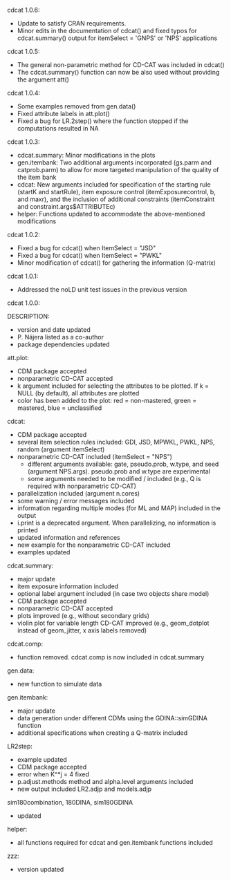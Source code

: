 cdcat 1.0.6:
* Update to satisfy CRAN requirements. 
* Minor edits in the documentation of cdcat() and fixed typos for cdcat.summary() output for itemSelect = 'GNPS' or 'NPS' applications

cdcat 1.0.5:
* The general non-parametric method for CD-CAT was included in cdcat()
* The cdcat.summary() function can now be also used without providing the argument att() 

cdcat 1.0.4:
* Some examples removed from gen.data()
* Fixed attribute labels in att.plot()
* Fixed a bug for LR.2step() where the function stopped if the computations resulted in NA

cdcat 1.0.3:
* cdcat.summary: Minor modifications in the plots
* gen.itembank: Two additional arguments incorporated (gs.parm and catprob.parm) to allow for more targeted manipulation of the quality of the item bank
* cdcat: New arguments included for specification of the starting rule (startK and startRule), item exposure control (itemExposurecontrol, b, and maxr), and the inclusion of additional constraints (itemConstraint and constraint.args$ATTRIBUTEc)
* helper: Functions updated to accommodate the above-mentioned modifications

cdcat 1.0.2:
* Fixed a bug for cdcat() when ItemSelect = "JSD"
* Fixed a bug for cdcat() when ItemSelect = "PWKL"
* Minor modification of cdcat() for gathering the information (Q-matrix)

cdcat 1.0.1:
* Addressed the noLD unit test issues in the previous version

cdcat 1.0.0:

DESCRIPTION:
* version and date updated
* P. Nájera listed as a co-author
* package dependencies updated

att.plot:
* CDM package accepted
* nonparametric CD-CAT accepted
* k argument included for selecting the attributes to be plotted. If k = NULL (by default), all attributes are plotted
* color has been added to the plot: red = non-mastered, green = mastered, blue = unclassified

cdcat: 
* CDM package accepted
* several item selection rules included: GDI, JSD, MPWKL, PWKL, NPS, random (argument itemSelect)
* nonparametric CD-CAT included (itemSelect = "NPS")
	* different arguments available: gate, pseudo.prob, w.type, and seed (argument NPS.args). pseudo.prob and w.type are experimental
	* some arguments needed to be modified / included (e.g., Q is required with nonparametric CD-CAT)
* parallelization included (argument n.cores)
* some warning / error messages included
* information regarding multiple modes (for ML and MAP) included in the output
* i.print is a deprecated argument. When parallelizing, no information is printed
* updated information and references
* new example for the nonparametric CD-CAT included
* examples updated 

cdcat.summary:
* major update
* item exposure information included
* optional label argument included (in case two objects share model)
* CDM package accepted
* nonparametric CD-CAT accepted
* plots improved (e.g., without secondary grids)
* violin plot for variable length CD-CAT improved (e.g., geom_dotplot instead of geom_jitter, x axis labels removed)

cdcat.comp:
* function removed. cdcat.comp is now included in cdcat.summary

gen.data:
* new function to simulate data

gen.itembank:
* major update
* data generation under different CDMs using the GDINA::simGDINA function
* additional specifications when creating a Q-matrix included 

LR2step:
* example updated
* CDM package accepted
* error when K^*j = 4 fixed
* p.adjust.methods method and alpha.level arguments included
* new output included LR2.adjp and models.adjp

sim180combination, 180DINA, sim180GDINA
* updated

helper:
* all functions required for cdcat and gen.itembank functions included

zzz:
* version updated
